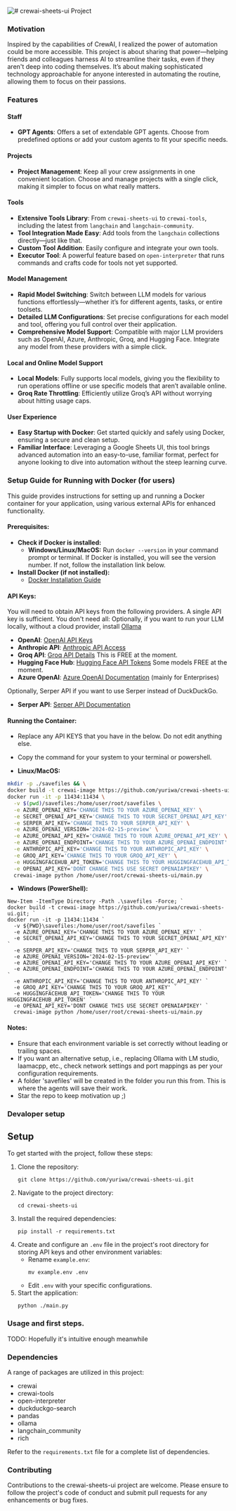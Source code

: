 ![# crewai-sheets-ui Project](https://repository-images.githubusercontent.com/778369177/0b532ef9-0315-49f6-9edf-83496ae0f399)

<!-- TABLE OF CONTENTS -->

### Motivation

Inspired by the capabilities of CrewAI, I realized the power of automation could be more accessible. This project is about sharing that power—helping friends and colleagues harness AI to streamline their tasks, even if they aren't deep into coding themselves. It’s about making sophisticated technology approachable for anyone interested in automating the routine, allowing them to focus on their passions.

### Features

#### Staff
- **GPT Agents**: Offers a set of extendable GPT agents. Choose from predefined options or add your custom agents to fit your specific needs.

#### Projects
- **Project Management**: Keep all your crew assignments in one convenient location. Choose and manage projects with a single click, making it simpler to focus on what really matters.

#### Tools
- **Extensive Tools Library**: From `crewai-sheets-ui` to `crewai-tools`, including the latest from `langchain` and `langchain-community`.
- **Tool Integration Made Easy**: Add tools from the `langchain` collections directly—just like that.
- **Custom Tool Addition**: Easily configure and integrate your own tools.
- **Executor Tool**: A powerful feature based on `open-interpreter` that runs commands and crafts code for tools not yet supported.

#### Model Management
- **Rapid Model Switching**: Switch between LLM models for various functions effortlessly—whether it’s for different agents, tasks, or entire toolsets.
- **Detailed LLM Configurations**: Set precise configurations for each model and tool, offering you full control over their application.
- **Comprehensive Model Support**: Compatible with major LLM providers such as OpenAI, Azure, Anthropic, Groq, and Hugging Face. Integrate any model from these providers with a simple click.

#### Local and Online Model Support
- **Local Models**: Fully supports local models, giving you the flexibility to run operations offline or use specific models that aren’t available online.
- **Groq Rate Throttling**: Efficiently utilize Groq’s API without worrying about hitting usage caps.

#### User Experience
- **Easy Startup with Docker**: Get started quickly and safely using Docker, ensuring a secure and clean setup.
- **Familiar Interface**: Leveraging a Google Sheets UI, this tool brings advanced automation into an easy-to-use, familiar format, perfect for anyone looking to dive into automation without the steep learning curve.


### Setup Guide for Running with Docker (for users)

This guide provides instructions for setting up and running a Docker container for your application, using various external APIs for enhanced functionality.

#### Prerequisites:
- **Check if Docker is installed:**
  - **Windows/Linux/MacOS:** Run `docker --version` in your command prompt or terminal. If Docker is installed, you will see the version number. If not, follow the installation link below.
- **Install Docker (if not installed):**
  - [Docker Installation Guide](https://docs.docker.com/get-docker/)

#### API Keys:
You will need to obtain API keys from the following providers. A single API key is sufficient. You don't need all:
Optionally, if you want to run your LLM locally, without a cloud provider, install [Ollama](https://ollama.com/)

- **OpenAI**: [OpenAI API Keys](http://platform.openai.com/)
- **Anthropic API**: [Anthropic API Access](https://www.anthropic.com/api)
- **Groq API**: [Groq API Details](https://console.groq.com/playground) This is FREE at the moment.
- **Hugging Face Hub**: [Hugging Face API Tokens](https://huggingface.co/settings/tokens) Some models FREE at the moment.
- **Azure OpenAI**: [Azure OpenAI Documentation](https://docs.microsoft.com/en-us/azure/cognitive-services/openai/) (mainly for Enterprises)

Optionally, Serper API if you want to use Serper instead of DuckDuckGo.
- **Serper API**: [Serper API Documentation](https://serpapi.com/)

#### Running the Container:
- Replace any API KEYS that you have in the below. Do not edit anything else.
- Copy the command for your system to your terminal or powershell.

- **Linux/MacOS:**

```bash
mkdir -p ./savefiles && \
docker build -t crewai-image https://github.com/yuriwa/crewai-sheets-ui.git && \
docker run -it -p 11434:11434 \
  -v $(pwd)/savefiles:/home/user/root/savefiles \
  -e AZURE_OPENAI_KEY='CHANGE THIS TO YOUR AZURE_OPENAI_KEY' \
  -e SECRET_OPENAI_API_KEY='CHANGE THIS TO YOUR SECRET_OPENAI_API_KEY' \
  -e SERPER_API_KEY='CHANGE THIS TO YOUR SERPER_API_KEY' \
  -e AZURE_OPENAI_VERSION='2024-02-15-preview' \
  -e AZURE_OPENAI_API_KEY='CHANGE THIS TO YOUR AZURE_OPENAI_API_KEY' \
  -e AZURE_OPENAI_ENDPOINT='CHANGE THIS TO YOUR AZURE_OPENAI_ENDPOINT' \
  -e ANTHROPIC_API_KEY='CHANGE THIS TO YOUR ANTHROPIC_API_KEY' \
  -e GROQ_API_KEY='CHANGE THIS TO YOUR GROQ_API_KEY' \
  -e HUGGINGFACEHUB_API_TOKEN='CHANGE THIS TO YOUR HUGGINGFACEHUB_API_TOKEN' \
  -e OPENAI_API_KEY='DONT CHANGE THIS USE SECRET OPENAIAPIKEY' \
  crewai-image python /home/user/root/crewai-sheets-ui/main.py

```

- **Windows (PowerShell):**
```
New-Item -ItemType Directory -Path .\savefiles -Force; `
docker build -t crewai-image https://github.com/yuriwa/crewai-sheets-ui.git; `
docker run -it -p 11434:11434 `
  -v ${PWD}\savefiles:/home/user/root/savefiles `
  -e AZURE_OPENAI_KEY='CHANGE THIS TO YOUR AZURE_OPENAI_KEY' `
  -e SECRET_OPENAI_API_KEY='CHANGE THIS TO YOUR SECRET_OPENAI_API_KEY' `
  -e SERPER_API_KEY='CHANGE THIS TO YOUR SERPER_API_KEY' `
  -e AZURE_OPENAI_VERSION='2024-02-15-preview' `
  -e AZURE_OPENAI_API_KEY='CHANGE THIS TO YOUR AZURE_OPENAI_API_KEY' `
  -e AZURE_OPENAI_ENDPOINT='CHANGE THIS TO YOUR AZURE_OPENAI_ENDPOINT' `
  -e ANTHROPIC_API_KEY='CHANGE THIS TO YOUR ANTHROPIC_API_KEY' `
  -e GROQ_API_KEY='CHANGE THIS TO YOUR GROQ_API_KEY' `
  -e HUGGINGFACEHUB_API_TOKEN='CHANGE THIS TO YOUR HUGGINGFACEHUB_API_TOKEN' `
  -e OPENAI_API_KEY='DONT CHANGE THIS USE SECRET OPENAIAPIKEY' `
  crewai-image python /home/user/root/crewai-sheets-ui/main.py
```

#### Notes:
- Ensure that each environment variable is set correctly without leading or trailing spaces.
- If you want an alternative setup, i.e., replacing Ollama with LM studio, laamacpp, etc., check network settings and port mappings as per your configuration requirements.
- A folder 'savefiles' will be created in the folder you run this from. This is where the agents will save their work.
- Star the repo to keep motivation up ;)


### Devaloper setup
## Setup
To get started with the project, follow these steps:
1. Clone the repository:
   ```
   git clone https://github.com/yuriwa/crewai-sheets-ui.git
   ```
2. Navigate to the project directory:
   ```
   cd crewai-sheets-ui
   ```
3. Install the required dependencies:
   ```
   pip install -r requirements.txt
   ```
4. Create and configure an `.env` file in the project's root directory for storing API keys and other environment variables:
   - Rename `example.env`:
     ```
     mv example.env .env
     ```
   - Edit `.env` with your specific configurations.
5. Start the application:
   ```
   python ./main.py
   ```

### Usage and first steps.
TODO: 
Hopefully it's intuitive enough meanwhile
### Dependencies
A range of packages are utilized in this project:
- crewai
- crewai-tools
- open-interpreter
- duckduckgo-search
- pandas
- ollama
- langchain_community
- rich

Refer to the `requirements.txt` file for a complete list of dependencies.

### Contributing
Contributions to the crewai-sheets-ui project are welcome. Please ensure to follow the project's code of conduct and submit pull requests for any enhancements or bug fixes.
